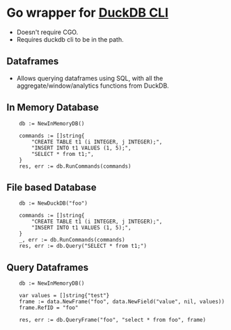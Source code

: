 # Go wrapper for [DuckDB CLI](https://duckdb.org/docs/api/cli/overview)
* Doesn't require CGO.
* Requires duckdb cli to be in the path.

## Dataframes
* Allows querying dataframes using SQL, with all the aggregate/window/analytics functions from DuckDB.

## In Memory Database
```
	db := NewInMemoryDB()

	commands := []string{
		"CREATE TABLE t1 (i INTEGER, j INTEGER);",
		"INSERT INTO t1 VALUES (1, 5);",
		"SELECT * from t1;",
	}
	res, err := db.RunCommands(commands)
```
## File based Database
```
	db := NewDuckDB("foo")

	commands := []string{
		"CREATE TABLE t1 (i INTEGER, j INTEGER);",
		"INSERT INTO t1 VALUES (1, 5);",
	}
	_, err := db.RunCommands(commands)
	res, err := db.Query("SELECT * from t1;")
```
## Query Dataframes
```
	db := NewInMemoryDB()

	var values = []string{"test"}
	frame := data.NewFrame("foo", data.NewField("value", nil, values))
	frame.RefID = "foo"

	res, err := db.QueryFrame("foo", "select * from foo", frame)
```

